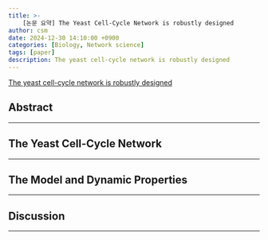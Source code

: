 ```yaml
---
title: >-
    [논문 요약] The Yeast Cell-Cycle Network is robustly designed
author: csm
date: 2024-12-30 14:10:00 +0900
categories: [Biology, Network science]
tags: [paper]
description: The yeast cell-cycle network is robustly designed
---
```


<a href="https://doi.org/10.1073/pnas.0305937101">The yeast cell-cycle network is robustly designed</a>


## Abstract
---


## The Yeast Cell-Cycle Network  
---


## The Model and Dynamic Properties
---


## Discussion
---
